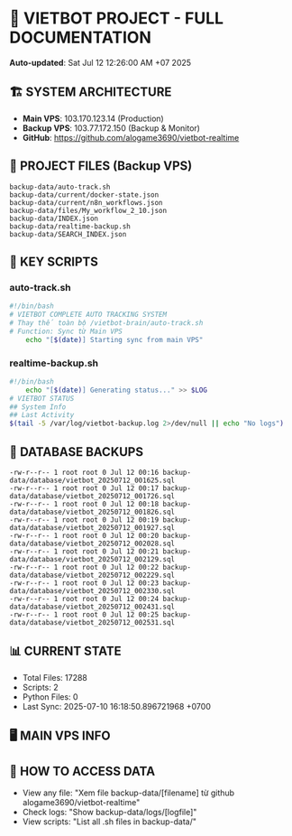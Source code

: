 # 🤖 VIETBOT PROJECT - FULL DOCUMENTATION
**Auto-updated**: Sat Jul 12 12:26:00 AM +07 2025

## 🏗️ SYSTEM ARCHITECTURE
- **Main VPS**: 103.170.123.14 (Production)
- **Backup VPS**: 103.77.172.150 (Backup & Monitor)
- **GitHub**: https://github.com/alogame3690/vietbot-realtime

## 📁 PROJECT FILES (Backup VPS)
```
backup-data/auto-track.sh
backup-data/current/docker-state.json
backup-data/current/n8n_workflows.json
backup-data/files/My_workflow_2_10.json
backup-data/INDEX.json
backup-data/realtime-backup.sh
backup-data/SEARCH_INDEX.json
```

## 🔧 KEY SCRIPTS
### auto-track.sh
```bash
#!/bin/bash
# VIETBOT COMPLETE AUTO TRACKING SYSTEM
# Thay thế toàn bộ /vietbot-brain/auto-track.sh
# Function: Sync từ Main VPS
    echo "[$(date)] Starting sync from main VPS"
```
### realtime-backup.sh
```bash
#!/bin/bash
    echo "[$(date)] Generating status..." >> $LOG
# VIETBOT STATUS
## System Info
## Last Activity
$(tail -5 /var/log/vietbot-backup.log 2>/dev/null || echo "No logs")
```

## 💾 DATABASE BACKUPS
```
-rw-r--r-- 1 root root 0 Jul 12 00:16 backup-data/database/vietbot_20250712_001625.sql
-rw-r--r-- 1 root root 0 Jul 12 00:17 backup-data/database/vietbot_20250712_001726.sql
-rw-r--r-- 1 root root 0 Jul 12 00:18 backup-data/database/vietbot_20250712_001826.sql
-rw-r--r-- 1 root root 0 Jul 12 00:19 backup-data/database/vietbot_20250712_001927.sql
-rw-r--r-- 1 root root 0 Jul 12 00:20 backup-data/database/vietbot_20250712_002028.sql
-rw-r--r-- 1 root root 0 Jul 12 00:21 backup-data/database/vietbot_20250712_002129.sql
-rw-r--r-- 1 root root 0 Jul 12 00:22 backup-data/database/vietbot_20250712_002229.sql
-rw-r--r-- 1 root root 0 Jul 12 00:23 backup-data/database/vietbot_20250712_002330.sql
-rw-r--r-- 1 root root 0 Jul 12 00:24 backup-data/database/vietbot_20250712_002431.sql
-rw-r--r-- 1 root root 0 Jul 12 00:25 backup-data/database/vietbot_20250712_002531.sql
```

## 📊 CURRENT STATE
- Total Files: 17288
- Scripts: 2
- Python Files: 0
- Last Sync: 2025-07-10 16:18:50.896721968 +0700

## 🖥️ MAIN VPS INFO


## 🚨 HOW TO ACCESS DATA
- View any file: "Xem file backup-data/[filename] từ github alogame3690/vietbot-realtime"
- Check logs: "Show backup-data/logs/[logfile]"
- View scripts: "List all .sh files in backup-data/"
